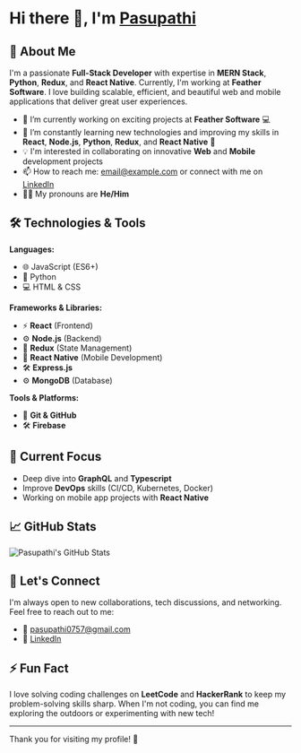 # Hi there 👋, I'm [Pasupathi](https://github.com/pasupathifeathers)

## 🚀 About Me
I'm a passionate **Full-Stack Developer** with expertise in **MERN Stack**, **Python**, **Redux**, and **React Native**. Currently, I'm working at **Feather Software**. I love building scalable, efficient, and beautiful web and mobile applications that deliver great user experiences.

- 🔭 I’m currently working on exciting projects at **Feather Software** 💻
- 🌱 I’m constantly learning new technologies and improving my skills in **React**, **Node.js**, **Python**, **Redux**, and **React Native** 🚀
- 💡 I'm interested in collaborating on innovative **Web** and **Mobile** development projects
- 📫 How to reach me: [email@example.com](mailto:email@example.com) or connect with me on [LinkedIn](https://www.linkedin.com/in/yourlinkedin)
- 🧑‍💻 My pronouns are **He/Him**

## 🛠 Technologies & Tools

**Languages:**
- 🌐 JavaScript (ES6+)
- 🐍 Python
- 💻 HTML & CSS

**Frameworks & Libraries:**
- ⚡ **React** (Frontend)
- ⚙️ **Node.js** (Backend)
- 🧩 **Redux** (State Management)
- 📱 **React Native** (Mobile Development)
- 🛠️ **Express.js**
- ⚙️ **MongoDB** (Database)

**Tools & Platforms:**
- 🔧 **Git & GitHub**
- 🛠️ **Firebase**

## 🌱 Current Focus

- Deep dive into **GraphQL** and **Typescript**
- Improve **DevOps** skills (CI/CD, Kubernetes, Docker)
- Working on mobile app projects with **React Native**

## 📈 GitHub Stats

![Pasupathi's GitHub Stats](https://github-readme-stats.vercel.app/api?username=pasupathifeathers&show_icons=true&theme=radical&hide_title=true&count_private=true)

## 💬 Let's Connect

I'm always open to new collaborations, tech discussions, and networking. Feel free to reach out to me:

- 📧 [pasupathi0757@gmail.com](mailto:pasupathi0757@gmail.com)
- 💬 [LinkedIn](https://www.linkedin.com/in/pasupathi07777)

## ⚡ Fun Fact

I love solving coding challenges on **LeetCode** and **HackerRank** to keep my problem-solving skills sharp. When I'm not coding, you can find me exploring the outdoors or experimenting with new tech!

---

Thank you for visiting my profile! 👾
